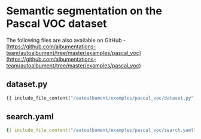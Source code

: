 # Semantic segmentation on the Pascal VOC dataset

The following files are also available on GitHub - [https://github.com/albumentations-team/autoalbument/tree/master/examples/pascal_voc](https://github.com/albumentations-team/autoalbument/tree/master/examples/pascal_voc)


## dataset.py

```python
{{ include_file_content("/autoalbument/examples/pascal_voc/dataset.py") }}
```

## search.yaml
```yaml
{{ include_file_content("/autoalbument/examples/pascal_voc/search.yaml") }}
```

